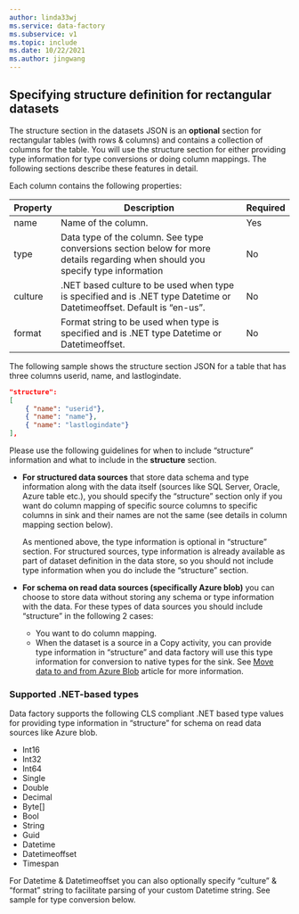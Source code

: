 ```yaml
---
author: linda33wj
ms.service: data-factory
ms.subservice: v1
ms.topic: include
ms.date: 10/22/2021
ms.author: jingwang
---
```

## Specifying structure definition for rectangular datasets
The structure section in the datasets JSON is an **optional** section for rectangular tables (with rows & columns) and contains a collection of columns for the table. You will use the structure section for either providing type information for type conversions or doing column mappings. The following sections describe these features in detail. 

Each column contains the following properties:

| Property | Description | Required |
| --- | --- | --- |
| name |Name of the column. |Yes |
| type |Data type of the column. See type conversions section below for more details regarding when should you specify type information |No |
| culture |.NET based culture to be used when type is specified and is .NET type Datetime or Datetimeoffset. Default is “en-us”. |No |
| format |Format string to be used when type is specified and is .NET type Datetime or Datetimeoffset. |No |

The following sample shows the structure section JSON for a table that has three columns userid, name, and lastlogindate.

```json
"structure": 
[
    { "name": "userid"},
    { "name": "name"},
    { "name": "lastlogindate"}
],
```

Please use the following guidelines for when to include “structure” information and what to include in the **structure** section.

* **For structured data sources** that store data schema and type information along with the data itself (sources like SQL Server, Oracle, Azure table etc.), you should specify the “structure” section only if you want do column mapping of specific source columns to specific columns in sink and their names are not the same (see details in column mapping section below). 

    As mentioned above, the type information is optional in “structure” section. For structured sources, type information is already available as part of dataset definition in the data store, so you should not include type information when you do include the “structure” section.
* **For schema on read data sources (specifically Azure blob)**  you can choose to store data without storing any schema or type information with the data. For these types of data sources you should include “structure” in the following 2 cases:
  * You want to do column mapping.
  * When the dataset is a source in a Copy activity, you can provide type information in “structure” and data factory will use this type information for conversion to native types for the sink. See [Move data to and from Azure Blob](../data-factory-azure-blob-connector.md) article for more information.

### Supported .NET-based types
Data factory supports the following CLS compliant .NET based type values for providing type information in “structure” for schema on read data sources like Azure blob.

* Int16
* Int32 
* Int64
* Single
* Double
* Decimal
* Byte[]
* Bool
* String 
* Guid
* Datetime
* Datetimeoffset
* Timespan 

For Datetime & Datetimeoffset you can also optionally specify “culture” & “format” string to facilitate parsing of your custom Datetime string. See sample for type conversion below.